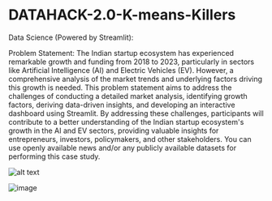 # DATAHACK-2.0-K-means-Killers
Data Science (Powered by Streamlit):

Problem Statement:
The Indian startup ecosystem has experienced remarkable growth and funding from 2018 to 2023, particularly in sectors like Artificial Intelligence (AI) and Electric Vehicles (EV). However, a comprehensive analysis of the market trends and underlying factors driving this growth is needed. This problem statement aims to address the challenges of conducting a detailed market analysis, identifying growth factors, deriving data-driven insights, and developing an interactive dashboard using Streamlit. By addressing these challenges, participants will contribute to a better understanding of the Indian startup ecosystem's growth in the AI and EV sectors, providing valuable insights for entrepreneurs, investors, policymakers, and other stakeholders. You can use openly available news and/or any publicly available datasets for performing this case study.

![alt text](http://url/to/img.png)

![image](https://github.com/AmiDesai11/DATAHACK-2.0-K-means-Killers/assets/115481492/bb8a4129-707d-42eb-b59a-f3cb00afc74e)
